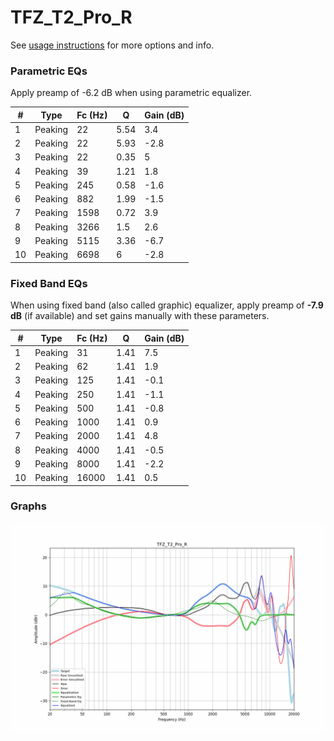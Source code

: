 # TFZ_T2_Pro_R
See [usage instructions](https://github.com/jaakkopasanen/AutoEq#usage) for more options and info.

### Parametric EQs
Apply preamp of -6.2 dB when using parametric equalizer.

|   # | Type    |   Fc (Hz) |    Q |   Gain (dB) |
|-----|---------|-----------|------|-------------|
|   1 | Peaking |        22 | 5.54 |         3.4 |
|   2 | Peaking |        22 | 5.93 |        -2.8 |
|   3 | Peaking |        22 | 0.35 |         5   |
|   4 | Peaking |        39 | 1.21 |         1.8 |
|   5 | Peaking |       245 | 0.58 |        -1.6 |
|   6 | Peaking |       882 | 1.99 |        -1.5 |
|   7 | Peaking |      1598 | 0.72 |         3.9 |
|   8 | Peaking |      3266 | 1.5  |         2.6 |
|   9 | Peaking |      5115 | 3.36 |        -6.7 |
|  10 | Peaking |      6698 | 6    |        -2.8 |

### Fixed Band EQs
When using fixed band (also called graphic) equalizer, apply preamp of **-7.9 dB** (if available) and set gains manually with these parameters.

|   # | Type    |   Fc (Hz) |    Q |   Gain (dB) |
|-----|---------|-----------|------|-------------|
|   1 | Peaking |        31 | 1.41 |         7.5 |
|   2 | Peaking |        62 | 1.41 |         1.9 |
|   3 | Peaking |       125 | 1.41 |        -0.1 |
|   4 | Peaking |       250 | 1.41 |        -1.1 |
|   5 | Peaking |       500 | 1.41 |        -0.8 |
|   6 | Peaking |      1000 | 1.41 |         0.9 |
|   7 | Peaking |      2000 | 1.41 |         4.8 |
|   8 | Peaking |      4000 | 1.41 |        -0.5 |
|   9 | Peaking |      8000 | 1.41 |        -2.2 |
|  10 | Peaking |     16000 | 1.41 |         0.5 |

### Graphs
![](./TFZ_T2_Pro_R.png)
